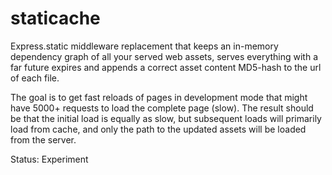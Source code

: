 # staticache

Express.static middleware replacement that keeps an in-memory dependency graph of all your served web assets, serves everything with a far future expires and appends a correct asset content MD5-hash to the url of each file.

The goal is to get fast reloads of pages in development mode that might have 5000+ requests to load the complete page (slow). The result should be that the initial load is equally as slow, but subsequent loads will primarily load from cache, and only the path to the updated assets will be loaded from the server.

Status: Experiment
